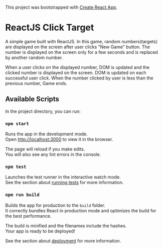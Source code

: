 This project was bootstrapped with [Create React App](https://github.com/facebook/create-react-app).

# ReactJS Click Target

A simple game built with ReactJS. In this game, random numbers(targets) are displayed on the screen after user clicks "New Game" button. The number is displayed on the screen only for a few seconds and is replaced by another random number. 

When a user clicks on the displayed number, DOM is updated and the clicked number is displayed on the screen. DOM is updated on each successful user click. When the number clicked by user is less than the previous number, Game ends. 


## Available Scripts

In the project directory, you can run:

### `npm start`

Runs the app in the development mode.<br>
Open [http://localhost:3000](http://localhost:3000) to view it in the browser.

The page will reload if you make edits.<br>
You will also see any lint errors in the console.

### `npm test`

Launches the test runner in the interactive watch mode.<br>
See the section about [running tests](https://facebook.github.io/create-react-app/docs/running-tests) for more information.

### `npm run build`

Builds the app for production to the `build` folder.<br>
It correctly bundles React in production mode and optimizes the build for the best performance.

The build is minified and the filenames include the hashes.<br>
Your app is ready to be deployed!

See the section about [deployment](https://facebook.github.io/create-react-app/docs/deployment) for more information.
